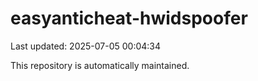 # easyanticheat-hwidspoofer

Last updated: 2025-07-05 00:04:34

This repository is automatically maintained.
